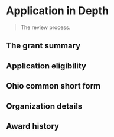 # Application in Depth

> The review process.

## The grant summary

## Application eligibility

## Ohio common short form

## Organization details

## Award history